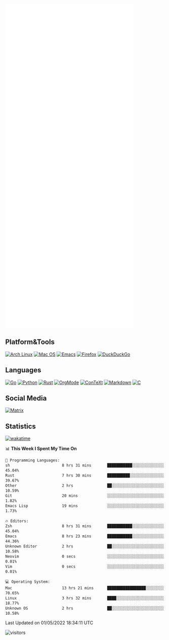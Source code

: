 ![Metrics](https://github.com/SteamedFish/SteamedFish/blob/master/github-metrics.svg)

## Platform&Tools

[![Arch Linux](https://img.shields.io/badge/ArchLinux-1793D1?logo=arch-linux&logoColor=fff&style=flat-square)](https://archlinux.org/)
[![Mac OS](https://img.shields.io/badge/MacOS-000000?style=flat-square&logo=macos&logoColor=F0F0F0)](https://www.apple.com/macos/)
[![Emacs](https://img.shields.io/badge/Emacs-%237F5AB6.svg?&style=flat-square&logo=gnu-emacs&logoColor=white)](https://www.gnu.org/software/emacs/)
[![Firefox](https://img.shields.io/badge/Firefox-FF7139?style=flat-square&logo=Firefox-Browser&logoColor=white)](https://firefox.com/)
[![DuckDuckGo](https://img.shields.io/badge/DuckDuckGo-DE5833?style=flat-square&logo=DuckDuckGo&logoColor=white)](https://duckduckgo.com/)

## Languages

[![Go](https://img.shields.io/badge/Golang-%2300ADD8.svg?style=flat-square&logo=go&logoColor=white)](https://golang.org/)
[![Python](https://img.shields.io/badge/Python-3670A0?style=flat-square&logo=python&logoColor=ffdd54)](https://www.python.org/)
[![Rust](https://img.shields.io/badge/Rust-%23000000.svg?style=flat-square&logo=rust&logoColor=white)](https://www.rust-lang.org/)
[![OrgMode](https://img.shields.io/badge/OrgMode-%23000000.svg?style=flat-square&logo=org&logoColor=white)](https://orgmode.org/)
[![ConTeXt](https://img.shields.io/badge/ConTeXt-%23008080.svg?style=flat-square&logo=latex&logoColor=white)](https://contextgarden.net/)
[![Markdown](https://img.shields.io/badge/MarkDown-%23000000.svg?style=flat-square&logo=markdown&logoColor=white)](https://daringfireball.net/projects/markdown/)
[![C](https://img.shields.io/badge/C-%2300599C.svg?style=flat-square&logo=c&logoColor=white)](https://www.iso.org/standard/74528.html)

## Social Media

[![Matrix](https://img.shields.io/badge/SteamedFish-2CA5E0?style=social&logo=matrix&logoColor=black)](https://matrix.to/#/@i:steamedfish.org)

## Statistics
[![wakatime](https://wakatime.com/badge/user/168280d6-fcf2-4b4f-ad3a-dc4612f35b38.svg)](https://wakatime.com/@168280d6-fcf2-4b4f-ad3a-dc4612f35b38)

<!--START_SECTION:waka-->
📊 **This Week I Spent My Time On** 

```text
💬 Programming Languages: 
sh                       8 hrs 31 mins       ███████████░░░░░░░░░░░░░░   45.04% 
Rust                     7 hrs 30 mins       ██████████░░░░░░░░░░░░░░░   39.67% 
Other                    2 hrs               ██░░░░░░░░░░░░░░░░░░░░░░░   10.59% 
Git                      20 mins             ░░░░░░░░░░░░░░░░░░░░░░░░░   1.82% 
Emacs Lisp               19 mins             ░░░░░░░░░░░░░░░░░░░░░░░░░   1.73%

🔥 Editors: 
Zsh                      8 hrs 31 mins       ███████████░░░░░░░░░░░░░░   45.04% 
Emacs                    8 hrs 23 mins       ███████████░░░░░░░░░░░░░░   44.36% 
Unknown Editor           2 hrs               ██░░░░░░░░░░░░░░░░░░░░░░░   10.58% 
Neovim                   0 secs              ░░░░░░░░░░░░░░░░░░░░░░░░░   0.01% 
Vim                      0 secs              ░░░░░░░░░░░░░░░░░░░░░░░░░   0.01%

💻 Operating System: 
Mac                      13 hrs 21 mins      █████████████████░░░░░░░░   70.65% 
Linux                    3 hrs 32 mins       ████░░░░░░░░░░░░░░░░░░░░░   18.77% 
Unknown OS               2 hrs               ██░░░░░░░░░░░░░░░░░░░░░░░   10.58%

```


 Last Updated on 01/05/2022 18:34:11 UTC
<!--END_SECTION:waka-->

![visitors](https://visitor-badge.laobi.icu/badge?page_id=SteamedFish.SteamedFish)
